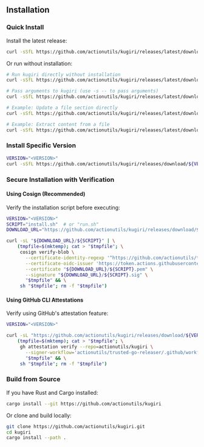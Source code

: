 <!--
  DO NOT EDIT THIS SECTION IN README.md DIRECTLY!

  To update the installation instructions:
  1. Edit this template file: docs/installation-template.md
  2. Run: make update-readme-install VERSION=vX.X.X
     or: ./scripts/update-installation.sh vX.X.X

  This content is automatically inserted into README.md between KUGIRI markers
  using kugiri itself. The VERSION placeholders will be replaced with the
  specified version number.
-->

## Installation

### Quick Install

Install the latest release:

```bash
curl -sSfL https://github.com/actionutils/kugiri/releases/latest/download/install.sh | sh
```

Or run without installation:

```bash
# Run kugiri directly without installation
curl -sSfL https://github.com/actionutils/kugiri/releases/latest/download/run.sh | sh

# Pass arguments to kugiri (use -s -- to pass arguments)
curl -sSfL https://github.com/actionutils/kugiri/releases/latest/download/run.sh | sh -s -- --help

# Example: Update a file section directly
curl -sSfL https://github.com/actionutils/kugiri/releases/latest/download/run.sh | sh -s -- update README.md --id section --body-file content.txt -w

# Example: Extract content from a file
curl -sSfL https://github.com/actionutils/kugiri/releases/latest/download/run.sh | sh -s -- extract README.md --id help-section
```

### Install Specific Version

```bash
VERSION="<VERSION>"
curl -sSfL https://github.com/actionutils/kugiri/releases/download/${VERSION}/install.sh | sh
```

### Secure Installation with Verification

#### Using Cosign (Recommended)

Verify the installation script before executing:

```bash
VERSION="<VERSION>"
SCRIPT="install.sh"  # or "run.sh"
DOWNLOAD_URL="https://github.com/actionutils/kugiri/releases/download/${VERSION}"

curl -sL "${DOWNLOAD_URL}/${SCRIPT}" | \
    (tmpfile=$(mktemp); cat > "$tmpfile"; \
     cosign verify-blob \
       --certificate-identity-regexp '^https://github.com/actionutils/trusted-go-releaser/.github/workflows/trusted-release-workflow.yml@.*$' \
       --certificate-oidc-issuer 'https://token.actions.githubusercontent.com' \
       --certificate "${DOWNLOAD_URL}/${SCRIPT}.pem" \
       --signature "${DOWNLOAD_URL}/${SCRIPT}.sig" \
       "$tmpfile" && \
     sh "$tmpfile"; rm -f "$tmpfile")
```

#### Using GitHub CLI Attestations

Verify using GitHub's attestation feature:

```bash
VERSION="<VERSION>"

curl -sL "https://github.com/actionutils/kugiri/releases/download/${VERSION}/install.sh" | \
    (tmpfile=$(mktemp); cat > "$tmpfile"; \
     gh attestation verify --repo=actionutils/kugiri \
       --signer-workflow='actionutils/trusted-go-releaser/.github/workflows/trusted-release-workflow.yml' \
       "$tmpfile" && \
     sh "$tmpfile"; rm -f "$tmpfile")
```

### Build from Source

If you have Rust and Cargo installed:

```bash
cargo install --git https://github.com/actionutils/kugiri
```

Or clone and build locally:

```bash
git clone https://github.com/actionutils/kugiri.git
cd kugiri
cargo install --path .
```

